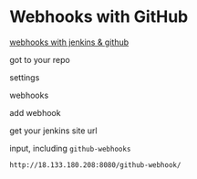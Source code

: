 # Webhooks with GitHub

[webhooks with jenkins & github](https://www.blazemeter.com/blog/how-to-integrate-your-github-repository-to-your-jenkins-project)

got to your repo

settings

webhooks

add webhook

get your jenkins site url

input, including `github-webhooks`

`http://18.133.180.208:8080/github-webhook/`